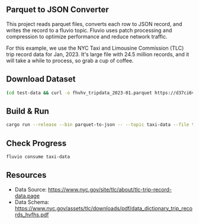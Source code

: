 ## Parquet to JSON Converter

This project reads parquet files, converts each row to JSON record, and writes the record to a fluvio topic.
Fluvio uses patch processing and compression to optimize performance and reduce network traffic.

For this example, we use the NYC Taxi and Limousine Commission (TLC) trip record data for Jan, 2023. It's large file with 24.5 million records, 
and it will take a while to process, so grab a cup of coffee.

## Download Dataset

```bash
(cd test-data && curl -o fhvhv_tripdata_2023-01.parquet https://d37ci6vzurychx.cloudfront.net/trip-data/fhvhv_tripdata_2023-01.parquet)
```

## Build & Run

```bash
cargo run --release --bin parquet-to-json -- --topic taxi-data --file test-data/fhvhv_tripdata_2023-01.parquet
```

## Check Progress

```bash
fluvio consume taxi-data
```

## Resources

* Data Source: https://www.nyc.gov/site/tlc/about/tlc-trip-record-data.page
* Data Schema: https://www.nyc.gov/assets/tlc/downloads/pdf/data_dictionary_trip_records_hvfhs.pdf
